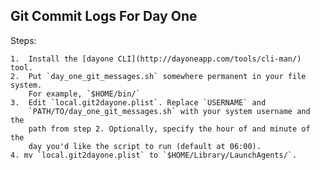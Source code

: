 ## Git Commit Logs For Day One

Steps:

    1.  Install the [dayone CLI](http://dayoneapp.com/tools/cli-man/) tool.
    2.  Put `day_one_git_messages.sh` somewhere permanent in your file system.
        For example, `$HOME/bin/`
    3.  Edit `local.git2dayone.plist`. Replace `USERNAME` and
        `PATH/TO/day_one_git_messages.sh` with your system username and the
        path from step 2. Optionally, specify the hour of and minute of the
        day you'd like the script to run (default at 06:00).
    4. mv `local.git2dayone.plist` to `$HOME/Library/LaunchAgents/`.
